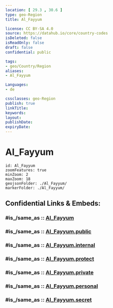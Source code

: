 ```yaml
---
location: [ 29.3 , 30.6 ] 
type: geo-Region
title: Al_Fayyum

license: CC BY-SA 4.0
source: https://datahub.io/core/country-codes
isDeleted: false
isReadOnly: false
draft: false
confidential: public

tags:
- geo/Country/Region
aliases:
- Al_Fayyum

Languages:
- de

cssclasses: geo-Region
publish: true
linkTitle: 
keywords: 
layout: 
publishDate: 
expiryDate: 
---
```


# Al_Fayyum

```leaflet
id: Al_Fayyum
zoomFeatures: true 
minZoom: 2 
maxZoom: 18
geojsonFolder: ./Al_Fayyum/
markerFolder: ./Al_Fayyum/
```


## Confidential Links & Embeds: 

### #is_/same_as :: [Al_Fayyum](/_Standards/Earth/Continent/Africa/Africa~North/Egypt/governorates~Egypt/Al_Fayyum.md) 

### #is_/same_as :: [Al_Fayyum.public](/_public/Earth/Continent/Africa/Africa~North/Egypt/governorates~Egypt/Al_Fayyum.public.md) 

### #is_/same_as :: [Al_Fayyum.internal](/_internal/Earth/Continent/Africa/Africa~North/Egypt/governorates~Egypt/Al_Fayyum.internal.md) 

### #is_/same_as :: [Al_Fayyum.protect](/_protect/Earth/Continent/Africa/Africa~North/Egypt/governorates~Egypt/Al_Fayyum.protect.md) 

### #is_/same_as :: [Al_Fayyum.private](/_private/Earth/Continent/Africa/Africa~North/Egypt/governorates~Egypt/Al_Fayyum.private.md) 

### #is_/same_as :: [Al_Fayyum.personal](/_personal/Earth/Continent/Africa/Africa~North/Egypt/governorates~Egypt/Al_Fayyum.personal.md) 

### #is_/same_as :: [Al_Fayyum.secret](/_secret/Earth/Continent/Africa/Africa~North/Egypt/governorates~Egypt/Al_Fayyum.secret.md)


